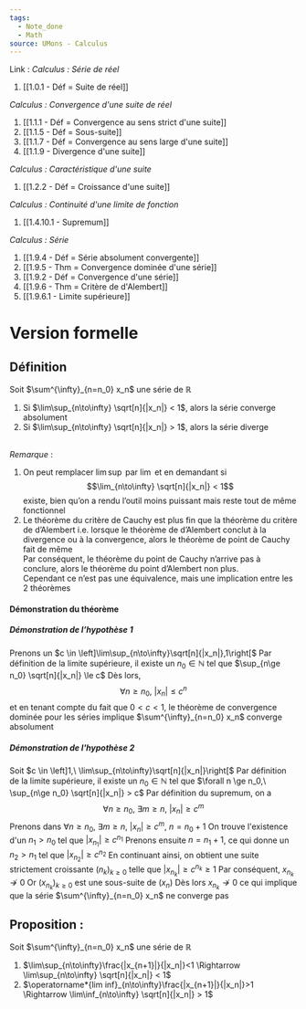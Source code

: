 ```yaml
---
tags:
  - Note_done
  - Math
source: UMons - Calculus
---
```


Link :
_Calculus : Série de réel_
1. [[1.0.1 - Déf = Suite de réel]]

_Calculus : Convergence d'une suite de réel_
1. [[1.1.1 - Déf = Convergence au sens strict d'une suite]]
2. [[1.1.5 - Déf = Sous-suite]]
3. [[1.1.7 - Déf = Convergence au sens large d'une suite]]
4. [[1.1.9 - Divergence d'une suite]]

_Calculus : Caractéristique d'une suite_
1. [[1.2.2 - Déf = Croissance d'une suite]]

_Calculus : Continuité d'une limite de fonction_ 
1. [[1.4.10.1 - Supremum]]

_Calculus : Série_ 
1. [[1.9.4 - Déf = Série absolument convergente]]
2. [[1.9.5 - Thm = Convergence dominée d'une série]]
3. [[1.9.2 - Déf = Convergence d'une série]]
4. [[1.9.6 - Thm = Critère de d'Alembert]]
5. [[1.9.6.1 - Limite supérieure]]



# Version formelle
## Définition
Soit $\sum^{\infty}_{n=n_0} x_n$ une série de $\mathbb{R}$
1. Si $\lim\sup_{n\to\infty} \sqrt[n]{|x_n|} < 1$, alors la série converge absolument 
2. Si $\lim\sup_{n\to\infty} \sqrt[n]{|x_n|} > 1$, alors la série diverge

\
_Remarque_ :
1. On peut remplacer $\lim\sup$ par $\lim$ et en demandant si $$\lim_{n\to\infty} \sqrt[n]{|x_n|} < 1$$ existe, bien qu’on a rendu l’outil moins puissant mais reste tout de même fonctionnel 
2. Le théorème du critère de Cauchy est plus fin que la théorème du critère de d’Alembert i.e. lorsque le théorème de d’Alembert conclut à la divergence ou à la convergence, alors le théorème de point de Cauchy fait de même 
\
Par conséquent, le théorème du point de Cauchy n’arrive pas à conclure, alors le théorème du point d’Alembert non plus. 
\
Cependant ce n’est pas une équivalence, mais une implication entre les 2 théorèmes

#### Démonstration du théorème 
##### Démonstration de l’hypothèse 1 
Prenons un $c \in \left]\lim\sup_{n\to\infty}\sqrt[n]{|x_n|},1\right[$ 
Par définition de la limite supérieure, il existe un $n_0 \in \mathbb{N}$ tel que $\sup_{n\ge n_0} \sqrt[n]{|x_n|} \le c$ 
Dès lors, $$\forall n \ge n_0,\ |x_n| \le c^n$$ et en tenant compte du fait que $0 < c < 1$, le théorème de convergence dominée pour les séries implique $\sum^{\infty}_{n=n_0} x_n$ converge absolument

##### Démonstration de l'hypothèse 2
Soit $c \in \left]1,\ \lim\sup_{n\to\infty}\sqrt[n]{|x_n|}\right[$ 
Par définition de la limite supérieure, il existe un $n_0 \in \mathbb{N}$ tel que $\forall n \ge n_0,\ \sup_{n\ge n_0} \sqrt[n]{|x_n|} > c$ 
Par définition du supremum, on a $$\forall n \ge n_0,\ \exists m \ge n,\ |x_n| \ge c^m$$
Prenons dans $\forall n \ge n_0,\ \exists m \ge n,\ |x_n| \ge c^m$, $n=n_0 +1$ 
On trouve l'existence d'un $n_1 > n_0$ tel que $|x_{n_1}| \ge c^{n_1}$ 
Prenons ensuite $n = n_1 +1$, ce qui donne un $n_2 > n_1$ tel que $|x_{n_2}| \ge c^{n_2}$ 
En continuant ainsi, on obtient une suite strictement croissante $(n_k)_{k\ge0}$ telle que $|x_{n_k}| \ge c^{n_k} \ge 1$ 
Par conséquent, $x_{n_k}\not\to0$ 
Or $(x_{n_k})_{k\ge 0}$ est une sous-suite de $(x_n)$ 
Dès lors $x_{n_k}\not\to0$ ce qui implique que la série $\sum^{\infty}_{n=n_0} x_n$ ne converge pas
## Proposition :
Soit $\sum^{\infty}_{n=n_0} x_n$ une série de $\mathbb{R}$
1. $\lim\sup_{n\to\infty}\frac{|x_{n+1}|}{|x_n|}<1 \Rightarrow \lim\sup_{n\to\infty} \sqrt[n]{|x_n|} < 1$
2. $\operatorname*{lim inf}_{n\to\infty}\frac{|x_{n+1}|}{|x_n|}>1 \Rightarrow \lim\inf_{n\to\infty} \sqrt[n]{|x_n|} > 1$

